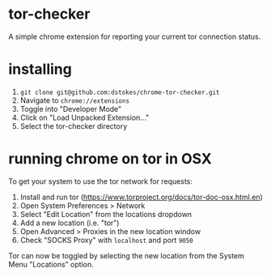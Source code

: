 tor-checker
===========

A simple chrome extension for reporting your current tor connection status.

installing
==========

1. `git clone git@github.com:dstokes/chrome-tor-checker.git`
2. Navigate to `chrome://extensions`
3. Toggle into "Developer Mode"
4. Click on "Load Unpacked Extension..."
5. Select the tor-checker directory

running chrome on tor in OSX
============================

To get your system to use the tor network for requests:

1. Install and run tor (https://www.torproject.org/docs/tor-doc-osx.html.en)
2. Open System Preferences > Network
3. Select "Edit Location" from the locations dropdown
4. Add a new location (i.e. "tor")
5. Open Advanced > Proxies in the new location window
6. Check "SOCKS Proxy" with `localhost` and port `9050`

Tor can now be toggled by selecting the new location from the
System Menu "Locations" option.
